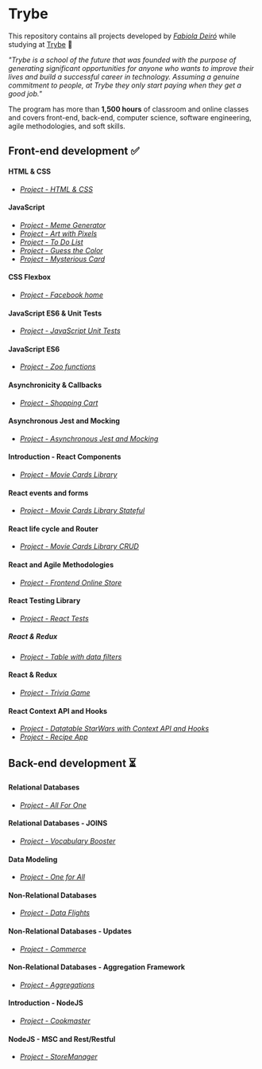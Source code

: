 # Trybe

This repository contains all projects developed by *[Fabiola Deiró](https://www.linkedin.com/in/fabioladeiro/)* while studying at [Trybe](https://www.betrybe.com/) :rocket:

*"Trybe is a school of the future that was founded with the purpose of generating significant opportunities for anyone who wants to improve their lives and build a successful career in technology. Assuming a genuine commitment to people, at Trybe they only start paying when they get a good job."*

The program has more than **1,500 hours** of classroom and online classes and covers front-end, back-end, computer science, software engineering, agile methodologies, and soft skills.

## Front-end development :white_check_mark:
#### HTML & CSS
- *[Project - HTML & CSS](https://github.com/deboracosilveira/projects_trybe/tree/master/Front-end%20development/project-01-html-css)*
#### JavaScript
- *[Project - Meme Generator](https://github.com/deboracosilveira/projects_trybe/tree/master/Front-end%20development/project-02-meme-generator)*
- *[Project - Art with Pixels](https://github.com/deboracosilveira/projects_trybe/tree/master/Front-end%20development/project-03-pixels-art)*
- *[Project - To Do List](https://github.com/deboracosilveira/projects_trybe/tree/master/Front-end%20development/project-04-todo-list)*
- *[Project - Guess the Color](https://github.com/deboracosilveira/projects_trybe/tree/master/Front-end%20development/project-05-color-guess)*
- *[Project - Mysterious Card](https://github.com/deboracosilveira/projects_trybe/tree/master/Front-end%20development/project-06-mistery-letter)*
#### CSS Flexbox
- *[Project - Facebook home](https://github.com/deboracosilveira/projects_trybe/tree/master/Front-end%20development/project-07-facebook-signup)*
#### JavaScript ES6 & Unit Tests
- *[Project - JavaScript Unit Tests](https://github.com/deboracosilveira/projects_trybe/tree/master/Front-end%20development/project-08-js-unit-tests)*
#### JavaScript ES6
- *[Project - Zoo functions](https://github.com/deboracosilveira/projects_trybe/tree/master/Front-end%20development/project-09-zoo-functions)*
#### Asynchronicity & Callbacks
- *[Project - Shopping Cart](https://github.com/deboracosilveira/projects_trybe/tree/master/Front-end%20development/project-10-shopping-cart)*
#### Asynchronous Jest and Mocking
- *[Project - Asynchronous Jest and Mocking](https://github.com/deboracosilveira/projects_trybe/tree/master/Front-end%20development/project-11-jest)*
#### Introduction - React Components
- *[Project - Movie Cards Library](https://github.com/deboracosilveira/projects_trybe/tree/master/Front-end%20development/project-12-movie-cards-library)*
#### React events and forms
- *[Project - Movie Cards Library Stateful](https://github.com/deboracosilveira/projects_trybe/tree/master/Front-end%20development/project-13-movie-card-library-stateful)*
#### React life cycle and Router
- *[Project - Movie Cards Library CRUD](https://github.com/deboracosilveira/projects_trybe/tree/master/Front-end%20development/project-14-movie-card-library-crud)*
#### React and Agile Methodologies
- *[Project - Frontend Online Store](https://github.com/deboracosilveira/projects_trybe/tree/master/Front-end%20development/project-15-frontend-online-store-01)*
#### React Testing Library
- *[Project - React Tests](https://github.com/deboracosilveira/projects_trybe/tree/master/Front-end%20development/project-16-react-testing-library)*
##### React & Redux
- *[Project - Table with data filters](https://github.com/deboracosilveira/projects_trybe/tree/master/Front-end%20development/project-17-react-redux-starwars-database-filters)*
#### React & Redux
- *[Project - Trivia Game](https://github.com/deboracosilveira/projects_trybe/tree/master/Front-end%20development/project-18-trivia-game)*
#### React Context API and Hooks
- *[Project - Datatable StarWars with Context API and Hooks](https://github.com/deboracosilveira/projects_trybe/tree/master/Front-end%20development/project-19-starwars-datatable-hooks)*
- *[Project - Recipe App](https://github.com/deboracosilveira/projects_trybe/tree/master/Front-end%20development/project-20-recipes-app)*
## Back-end development :hourglass_flowing_sand:
#### Relational Databases
- *[Project - All For One](https://github.com/deboracosilveira/projects_trybe/tree/master/Back-end%20development/project-21-mysql-all-for-one)*
#### Relational Databases - JOINS
- *[Project - Vocabulary Booster](https://github.com/deboracosilveira/projects_trybe/tree/master/Back-end%20development/project-21-mysql-all-for-one)*
#### Data Modeling
- *[Project - One for All](https://github.com/deboracosilveira/projects_trybe/tree/master/Back-end%20development/project-21-mysql-all-for-one)*
#### Non-Relational Databases
- *[Project - Data Flights](https://github.com/deboracosilveira/projects_trybe/tree/master/Back-end%20development/project-21-mysql-all-for-one)*
#### Non-Relational Databases - Updates
- *[Project - Commerce](https://github.com/deboracosilveira/projects_trybe/tree/master/Back-end%20development/project-21-mysql-all-for-one)*
#### Non-Relational Databases - Aggregation Framework
- *[Project - Aggregations](https://github.com/deboracosilveira/projects_trybe/tree/master/Back-end%20development/project-21-mysql-all-for-one)*
#### Introduction - NodeJS
- *[Project - Cookmaster](https://github.com/deboracosilveira/projects_trybe/tree/master/Back-end%20development/project-21-mysql-all-for-one)*
#### NodeJS - MSC and Rest/Restful
- *[Project - StoreManager](https://github.com/deboracosilveira/projects_trybe/tree/master/Back-end%20development/project-21-mysql-all-for-one)*
